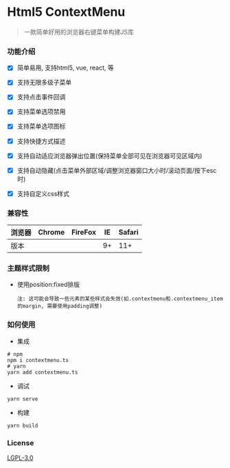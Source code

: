 # Html5 ContextMenu

> 一款简单好用的浏览器右键菜单构建JS库


### 功能介绍

- [X] 简单易用, 支持html5, vue, react, 等
- [X] 支持无限多级子菜单
- [X] 支持点击事件回调
- [X] 支持菜单选项禁用
- [X] 支持菜单选项图标
- [X] 支持快捷方式描述
- [X] 支持自动适应浏览器弹出位置(保持菜单全部可见在浏览器可见区域内)
- [X] 支持自动隐藏(点击菜单外部区域/调整浏览器窗口大小时/滚动页面/按下esc时)
- [X] 支持自定义css样式


### 兼容性


| 浏览器| Chrome | FireFox | IE | Safari |
|  ---- | ------ | ------- | --- | ----- |
|  版本  |        |         |  9+ |  11+  |


### 主题样式限制

- 使用position:fixed排版

   `注: 这可能会导致一些元素的某些样式会失效(如.contextmenu和.contextmenu_item的margin, 需要使用padding调整)`

### 如何使用

- 集成

```shell
# npm
npm i contextmenu.ts
# yarn
yarn add contextmenu.ts
```

- 调试

```shell
yarn serve
```

- 构建

```shell
yarn build
```

### License

[LGPL-3.0](./license.txt)
